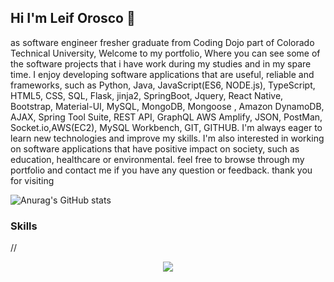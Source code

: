 ## Hi I'm Leif Orosco 👋
as software engineer fresher graduate from Coding Dojo part of Colorado Technical University, Welcome to my portfolio, Where you can see some of the software projects that i have work during my studies and in my spare time. I enjoy developing software applications that are useful, reliable and frameworks, such as Python, Java, JavaScript(ES6, NODE.js), TypeScript, HTML5, CSS, SQL, Flask, jinja2, SpringBoot, Jquery, React Native, Bootstrap, Material-UI, MySQL, MongoDB, Mongoose , Amazon DynamoDB,  AJAX, Spring Tool Suite, REST API, GraphQL AWS Amplify, JSON, PostMan, Socket.io,AWS(EC2), MySQL Workbench, GIT, GITHUB. I'm always eager to learn new technologies and improve my skills. I'm also interested in working on software applications that have positive impact on society, such as education, healthcare or environmental. feel free to browse through my portfolio and contact me if you have any question or feedback. thank you for visiting

![Anurag's GitHub stats](https://github-readme-stats.vercel.app/api?username=leif123&show_icons=true&theme=highcontrast)


### Skills 
//
<p align="center">
  <a href="https://skillicons.dev">
    <img src="https://skillicons.dev/icons?i=java,python,javascript,html5,css" />
  </a>
</p>

